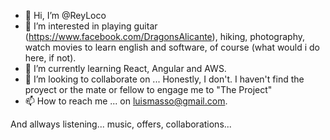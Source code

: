 - 👋 Hi, I’m @ReyLoco
- 👀 I’m interested in playing guitar (https://www.facebook.com/DragonsAlicante), hiking, photography, watch movies to learn english and software, of course (what would i do here, if not).
- 🌱 I’m currently learning React, Angular and AWS.
- 💞️ I’m looking to collaborate on ... Honestly,  I don't. I haven't find the proyect or the mate or fellow to engage me to "The Project"
- 📫 How to reach me ... on luismasso@gmail.com.

And allways listening... music, offers, collaborations...


















<!---
ReyLoco/ReyLoco is a ✨ special ✨ repository because its `README.md` (this file) appears on your GitHub profile.
You can click the Preview link to take a look at your changes.
--->
